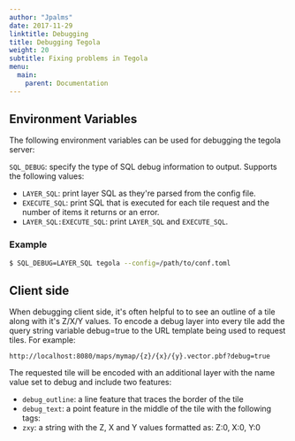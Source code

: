 ```yaml
---
author: "Jpalms"
date: 2017-11-29
linktitle: Debugging
title: Debugging Tegola
weight: 20
subtitle: Fixing problems in Tegola
menu:
  main:
    parent: Documentation
---
```


## Environment Variables

The following environment variables can be used for debugging the tegola server:

`SQL_DEBUG`: specify the type of SQL debug information to output. Supports the following values:

- `LAYER_SQL`: print layer SQL as they're parsed from the config file.
- `EXECUTE_SQL`: print SQL that is executed for each tile request and the number of items it returns or an error.
- `LAYER_SQL:EXECUTE_SQL`: print `LAYER_SQL` and `EXECUTE_SQL`.

### Example

```bash
$ SQL_DEBUG=LAYER_SQL tegola --config=/path/to/conf.toml
```

## Client side

When debugging client side, it's often helpful to to see an outline of a tile along with it's Z/X/Y values. To encode a debug layer into every tile add the query string variable debug=true to the URL template being used to request tiles. For example:

```
http://localhost:8080/maps/mymap/{z}/{x}/{y}.vector.pbf?debug=true
```

The requested tile will be encoded with an additional layer with the name value set to debug and include two features:

- `debug_outline`: a line feature that traces the border of the tile
- `debug_text`: a point feature in the middle of the tile with the following tags:
- `zxy`: a string with the Z, X and Y values formatted as: Z:0, X:0, Y:0


